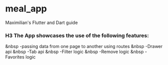 # meal_app

Maximilian's Flutter and Dart guide

### H3 The App showcases the use of the following features:
  &nbsp -passing data from one page to another using routes
  &nbsp -Drawer api
  &nbsp -Tab api
  &nbsp -Filter logic
  &nbsp -Remove logic
  &nbsp -Favorites logic
